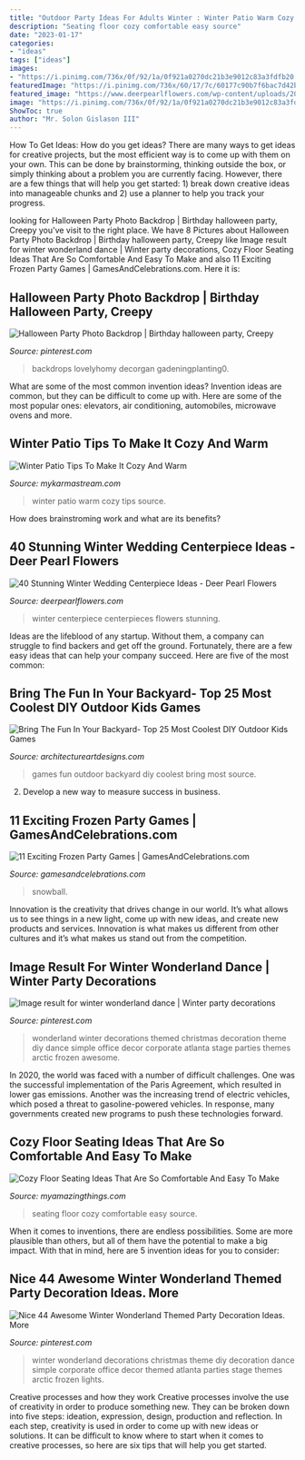 ```yaml
---
title: "Outdoor Party Ideas For Adults Winter : Winter Patio Warm Cozy Tips Source"
description: "Seating floor cozy comfortable easy source"
date: "2023-01-17"
categories:
- "ideas"
tags: ["ideas"]
images:
- "https://i.pinimg.com/736x/0f/92/1a/0f921a0270dc21b3e9012c83a3fdfb20.jpg"
featuredImage: "https://i.pinimg.com/736x/60/17/7c/60177c90b7f6bac7d42b8ad944cad689.jpg"
featured_image: "https://www.deerpearlflowers.com/wp-content/uploads/2015/08/winter-wedding-centerpieces-ideas.jpg"
image: "https://i.pinimg.com/736x/0f/92/1a/0f921a0270dc21b3e9012c83a3fdfb20.jpg"
ShowToc: true
author: "Mr. Solon Gislason III"
---
```



How To Get Ideas: How do you get ideas?
There are many ways to get ideas for creative projects, but the most efficient way is to come up with them on your own. This can be done by brainstorming, thinking outside the box, or simply thinking about a problem you are currently facing. However, there are a few things that will help you get started: 1) break down creative ideas into manageable chunks and 2) use a planner to help you track your progress.

	

		
looking for Halloween Party Photo Backdrop | Birthday halloween party, Creepy you've visit to the right place. We have 8 Pictures about Halloween Party Photo Backdrop | Birthday halloween party, Creepy like Image result for winter wonderland dance | Winter party decorations, Cozy Floor Seating Ideas That Are So Comfortable And Easy To Make and also 11 Exciting Frozen Party Games | GamesAndCelebrations.com. Here it is:
		
    
## Halloween Party Photo Backdrop | Birthday Halloween Party, Creepy

<img loading=lazy src="https://i.pinimg.com/736x/60/17/7c/60177c90b7f6bac7d42b8ad944cad689.jpg" onerror="this.onerror=null;this.src='https://tse4.mm.bing.net/th?id=OIP.a_imt7N0YULvQBBejFtBNwHaJ3&amp;pid=15.1';" alt="Halloween Party Photo Backdrop | Birthday halloween party, Creepy">

_Source: pinterest.com_

>backdrops lovelyhomy decorgan gadeningplanting0. 

	

What are some of the most common invention ideas?
Invention ideas are common, but they can be difficult to come up with. Here are some of the most popular ones: elevators, air conditioning, automobiles, microwave ovens and more.

    
## Winter Patio Tips To Make It Cozy And Warm

<img loading=lazy src="http://mykarmastream.com/wp-content/uploads/2017/12/winter-pation-ideas-.jpg" onerror="this.onerror=null;this.src='https://tse3.mm.bing.net/th?id=OIP.cuRk1h9LNzDGPU0nqrdzgwDaEs&amp;pid=15.1';" alt="Winter Patio Tips To Make It Cozy And Warm">

_Source: mykarmastream.com_

>winter patio warm cozy tips source. 

	

How does brainstroming work and what are its benefits?
 

    
## 40 Stunning Winter Wedding Centerpiece Ideas - Deer Pearl Flowers

<img loading=lazy src="https://www.deerpearlflowers.com/wp-content/uploads/2015/08/winter-wedding-centerpieces-ideas.jpg" onerror="this.onerror=null;this.src='https://tse1.mm.bing.net/th?id=OIP.4E997NjcYtna8FSIdUpmQAHaLF&amp;pid=15.1';" alt="40 Stunning Winter Wedding Centerpiece Ideas - Deer Pearl Flowers">

_Source: deerpearlflowers.com_

>winter centerpiece centerpieces flowers stunning. 

	

Ideas are the lifeblood of any startup. Without them, a company can struggle to find backers and get off the ground. Fortunately, there are a few easy ideas that can help your company succeed. Here are five of the most common: 

    
## Bring The Fun In Your Backyard- Top 25 Most Coolest DIY Outdoor Kids Games

<img loading=lazy src="https://www.architectureartdesigns.com/wp-content/uploads/2015/04/232.jpg" onerror="this.onerror=null;this.src='https://tse3.mm.bing.net/th?id=OIP.kIthIT88o_hIGQC-y82VzAHaLS&amp;pid=15.1';" alt="Bring The Fun In Your Backyard- Top 25 Most Coolest DIY Outdoor Kids Games">

_Source: architectureartdesigns.com_

>games fun outdoor backyard diy coolest bring most source. 

	

2. Develop a new way to measure success in business.

    
## 11 Exciting Frozen Party Games | GamesAndCelebrations.com

<img loading=lazy src="https://www.gamesandcelebrations.com/wp-content/uploads/2017/01/Frozen-Birthday-Party-Games-and-Activities.jpg" onerror="this.onerror=null;this.src='https://tse4.mm.bing.net/th?id=OIP.rKTNHsgJcdR8uBzCFQfwvQHaJ4&amp;pid=15.1';" alt="11 Exciting Frozen Party Games | GamesAndCelebrations.com">

_Source: gamesandcelebrations.com_

>snowball. 

	

Innovation is the creativity that drives change in our world. It’s what allows us to see things in a new light, come up with new ideas, and create new products and services. Innovation is what makes us different from other cultures and it’s what makes us stand out from the competition.

    
## Image Result For Winter Wonderland Dance | Winter Party Decorations

<img loading=lazy src="https://i.pinimg.com/736x/22/ef/eb/22efeb6e834c87dbcd4d5bd9cfd30524.jpg" onerror="this.onerror=null;this.src='https://tse3.mm.bing.net/th?id=OIP.bGuO0k5pRBKUcMTlE2lkmwHaJ3&amp;pid=15.1';" alt="Image result for winter wonderland dance | Winter party decorations">

_Source: pinterest.com_

>wonderland winter decorations themed christmas decoration theme diy dance simple office decor corporate atlanta stage parties themes arctic frozen awesome. 

	

In 2020, the world was faced with a number of difficult challenges. One was the successful implementation of the Paris Agreement, which resulted in lower gas emissions. Another was the increasing trend of electric vehicles, which posed a threat to gasoline-powered vehicles. In response, many governments created new programs to push these technologies forward. 

    
## Cozy Floor Seating Ideas That Are So Comfortable And Easy To Make

<img loading=lazy src="http://myamazingthings.com/wp-content/uploads/2017/08/floor-seating-15.jpeg" onerror="this.onerror=null;this.src='https://tse2.mm.bing.net/th?id=OIP.yqSk2HP2zcImSHNkM2JMBAHaLH&amp;pid=15.1';" alt="Cozy Floor Seating Ideas That Are So Comfortable And Easy To Make">

_Source: myamazingthings.com_

>seating floor cozy comfortable easy source. 

	

When it comes to inventions, there are endless possibilities. Some are more plausible than others, but all of them have the potential to make a big impact. With that in mind, here are 5 invention ideas for you to consider: 

    
## Nice 44 Awesome Winter Wonderland Themed Party Decoration Ideas. More

<img loading=lazy src="https://i.pinimg.com/736x/0f/92/1a/0f921a0270dc21b3e9012c83a3fdfb20.jpg" onerror="this.onerror=null;this.src='https://tse2.mm.bing.net/th?id=OIP.uLM5-QpxenIsKTO-UM7CXwHaJ4&amp;pid=15.1';" alt="Nice 44 Awesome Winter Wonderland Themed Party Decoration Ideas. More">

_Source: pinterest.com_

>winter wonderland decorations christmas theme diy decoration dance simple corporate office decor themed atlanta parties stage themes arctic frozen lights. 

	

Creative processes and how they work
Creative processes involve the use of creativity in order to produce something new. They can be broken down into five steps: ideation, expression, design, production and reflection. In each step, creativity is used in order to come up with new ideas or solutions. It can be difficult to know where to start when it comes to creative processes, so here are six tips that will help you get started.

